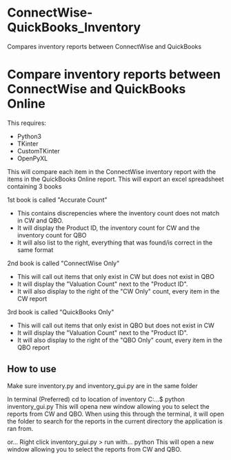 # ConnectWise-QuickBooks_Inventory
Compares inventory reports between ConnectWise and QuickBooks


# Compare inventory reports between ConnectWise and QuickBooks Online

This requires:
  - Python3
  - TKinter
  - CustomTKinter
  - OpenPyXL

This will compare each item in the ConnectWise inventory report with the items in the QuickBooks Online report.
This will export an excel spreadsheet containing 3 books

1st book is called "Accurate Count"
- This contains discrepencies where the inventory count does not match in CW and QBO.
- It will display the Product ID, the inventory count for CW and the inventory count for QBO
- It will also list to the right, everything that was found/is correct in the same format

2nd book is called "ConnectWise Only"
- This will call out items that only exist in CW but does not exist in QBO
- It will display the "Valuation Count" next to the "Product ID".
- It will also display to the right of the "CW Only" count, every item in the CW report

3rd book is called "QuickBooks Only"
- This will call out items that only exist in QBO but does not exist in CW
- It will display the "Valuation Count" next to the "Product ID".
- It will also display to the right of the "QBO Only" count, every item in the QBO report

## How to use

Make sure inventory.py and inventory_gui.py are in the same folder

In terminal (Preferred)
cd to location of inventory
C:...$ python inventory_gui.py
This will opena new window allowing you to select the reports from CW and QBO.
When using this through the terminal, it will open the folder to search for the reports in the current directory the application is ran from.

or...
Right click inventory_gui.py > run with... python
This will open a new window allowing you to select the reports from CW and QBO.